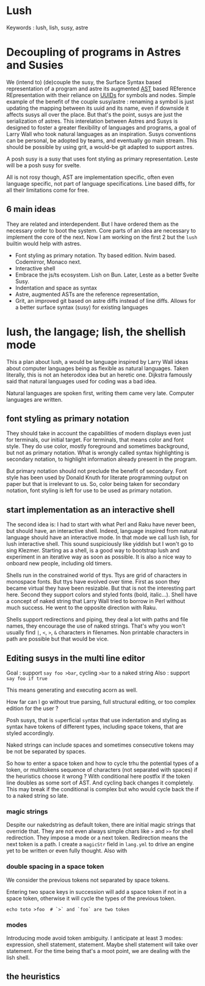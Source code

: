 # Lush

Keywords : lush, lish, susy, astre

# Decoupling of programs in Astres and Susies

We (intend to) (de)couple the susy, the Surface Syntax based representation of a
program and astre its augmented
[AST](https://en.wikipedia.org/wiki/Abstract_syntax_tree) based REference
REpresentation with their reliance on
[UUIDs](https://en.wikipedia.org/wiki/Unique_identifier) for symbols and nodes.
Simple example of the benefit of the couple susy/astre : renaming a symbol is
just updating the mapping between its uuid and its name, even if downside it
affects susys all over the place. But that's the point, susys are just the
serialization of astres. This interelation between Astres and Susys is designed
to foster a greater flexibility of languages and programs, a goal of Larry Wall
who took natural languages as an inspiration. Susys conventions can be personal,
be adopted by teams, and eventually go main stream. This should be possible by
using grit, a would-be git adapted to support astres.

A posh susy is a susy that uses font styling as primary representation. Leste
will be a posh susy for svelte.

All is not rosy though, AST are implementation specific, often even language
specific, not part of language specifications. Line based diffs, for all their
limitations come for free.

## 6 main ideas

They are related and interdependent. But I have ordered them as the necessary
order to boot the system. Core parts of an idea are necessary to implement the
core of the next. Now I am working on the first 2 but the `lush` builtin would
help with astres.

- Font styling as primary notation. Tty based edition. Nvim based. Codemirror,
  Monaco next.
- Interactive shell
- Embrace the js/ts ecosystem. Lish on Bun. Later, Leste as a better Svelte
  Susy.
- Indentation and space as syntax
- Astre, augmented ASTs are the reference representation,
- Grit, an improved git based on astre diffs instead of line diffs. Allows for a
  better surface syntax (susy) for existing languages

# lush, the langage; lish, the shellish mode

This a plan about lush, a would be language inspired by Larry Wall ideas about
computer languages being as flexible as natural languages. Taken literally, this
is not an heterodox idea but an heretic one. Dijkstra famously said that natural
languages used for coding was a bad idea.

Natural languages are spoken first, writing them came very late. Computer
languages are written.

## font styling as primary notation

They should take in account the capabilities of modern displays even just for
terminals, our initial target. For terminals, that means color and font style.
They do use color, mostly foreground and sometimes background, but not as
primary notation. What is wrongly called syntax highlighting is secondary
notation, to highlight information already present in the program.

But primary notation should not preclude the benefit of secondary. Font style
has been used by Donald Knuth for literate programming output on paper but that
is irrelevant to us. So, color being taken for secondary notation, font styling
is left for use to be used as primary notation.

## start implementation as an interactive shell

The second idea is: I had to start with what Perl and Raku have never been, but
should have, an interactive shell. Indeed, language inspired from natural
language should have an interactive mode. In that mode we call lush lish, for
lush interactive shell. This sound suspiciously like yiddish but I won't go to
sing Klezmer. Starting as a shell, is a good way to bootstrap lush and
experiment in an iterative way as soon as possible. It is also a nice way to
onboard new people, including old timers.

Shells run in the constrained world of ttys. Ttys are grid of characters in
monospace fonts. But ttys have evolved over time. First as soon they became
virtual they have been resizable. But that is not the interesting part here.
Second they support colors and styled fonts (bold, italic...). Shell have a
concept of naked string that Larry Wall tried to borrow in Perl without much
success. He went to the opposite direction with Raku.

Shells support redirections and piping, they deal a lot with paths and file
names, they encourage the use of naked strings. That's why you won't usually
find `|`, `<`, `>`, `&` characters in filenames. Non printable characters in
path are possible but that would be vice.

## Editing susys in the multi line editor

Goal : support `say foo >bar`, cycling `>bar` to a naked string
Also  : support `say foo if true`

This means generating and executing acorn as well.

How far can I go without true parsing, full structural editing, or too complex
edition for the user ?

Posh susys, that is `su`perficial `sy`ntax that use indentation and styling as
syntax have tokens of different types, including space tokens, that are styled
accordingly.

Naked strings can include spaces and sometimes consecutive tokens may be not be
separated by spaces.

So how to enter a space token and how to cycle trhu the potential types of a
token, or multitokens sequence of characters (not separated with spaces) if the
heuristics choose it wrong ? With conditional here postfix if the token line
doubles as some sort of AST. And cycling back changes it completely. This may
break if the conditional is complex but who would cycle back the if to a naked
string so late.

### magic strings

Despite our nakedstring as default token, there are initial magic strings that
override that. They are not even always simple chars like `>` and `>>` for shell
redirection. They impose a mode or a next token. Redirection means the next
token is a path. I create a `magicStr` field in `lang.yml` to drive an engine
yet to be written or even fully thought. Also with

### double spacing in a space token

We consider the previous tokens not separated by space tokens.

Entering two space keys in succession will add a space token if not in a space
token, otherwise it will cycle the types of the previous token.

```
echo toto >foo  # `>` and `foo` are two token
```

### modes

Introducing mode avoid token ambiguity. I anticipate at least 3 modes:
expression, shell statement, statement. Maybe shell statement will take over
statement. For the time being that's a moot point, we are dealing with the lish
shell.

## the heuristics
